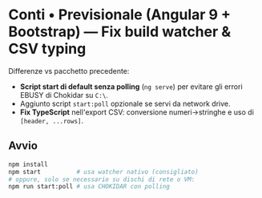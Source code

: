 
# Conti • Previsionale (Angular 9 + Bootstrap) — Fix build watcher & CSV typing

Differenze vs pacchetto precedente:
- **Script start di default senza polling** (`ng serve`) per evitare gli errori EBUSY di Chokidar su `C:\`.
- Aggiunto script `start:poll` opzionale se servi da network drive.
- **Fix TypeScript** nell'export CSV: conversione numeri→stringhe e uso di `[header, ...rows]`.

## Avvio
```bash
npm install
npm start          # usa watcher nativo (consigliato)
# oppure, solo se necessario su dischi di rete o VM:
npm run start:poll # usa CHOKIDAR con polling
```
